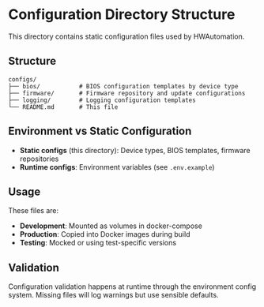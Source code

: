 # Configuration Directory Structure

This directory contains static configuration files used by HWAutomation.

## Structure

```
configs/
├── bios/           # BIOS configuration templates by device type
├── firmware/       # Firmware repository and update configurations
├── logging/        # Logging configuration templates
└── README.md       # This file
```

## Environment vs Static Configuration

- **Static configs** (this directory): Device types, BIOS templates, firmware repositories
- **Runtime configs**: Environment variables (see `.env.example`)

## Usage

These files are:
- **Development**: Mounted as volumes in docker-compose
- **Production**: Copied into Docker images during build
- **Testing**: Mocked or using test-specific versions

## Validation

Configuration validation happens at runtime through the environment config system.
Missing files will log warnings but use sensible defaults.
